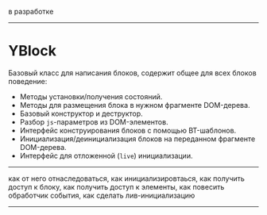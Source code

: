 в разработке

----

# YBlock

Базовый класс для написания блоков, содержит общее для всех блоков поведение:

* Методы установки/получения состояний.
* Методы для размещения блока в нужном фрагменте DOM-дерева.
* Базовый конструктор и деструктор.
* Разбор `js`-параметров из DOM-элементов.
* Интерфейс конструирования блоков с помощью BT-шаблонов.
* Инициализация/деинициализация блоков на переданном фрагменте DOM-дерева.
* Интерфейс для отложенной (`live`) инициализации.

----

как от него отнаследоваться,
как инициализировтаься,
как получить доступ к блоку,
как получить доступ к элементы,
как повесить обработчик события,
как сделать лив-инициализацию

----


